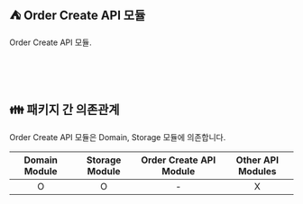 ## ⛺️ Order Create API 모듈

Order Create API 모듈.

<br/><br/><br/>

## 👪 패키지 간 의존관계

Order Create API 모듈은 Domain, Storage 모듈에 의존합니다.

| Domain Module | Storage Module | Order Create API Module | Other API Modules |
|:-------------:|:--------------:|:-----------------------:|:-----------------:|
|       O       |       O        |            -            |         X         |

<br/>
